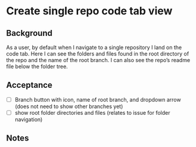 # Create single repo code tab view

## Background

As a user, by default when I navigate to a single repository I land on the code tab. Here I can see the folders and files found in the root directory of the repo and the name of the root branch. I can also see the repo’s readme file below the folder tree.

## Acceptance

- [ ] Branch button with icon, name of root branch, and dropdown arrow (does not need to show other branches yet)
- [ ] show root folder directories and files (relates to issue for folder navigation)

## Notes
